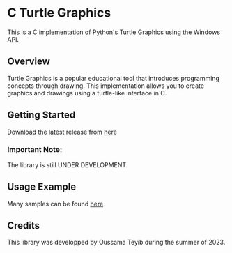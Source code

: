 # C Turtle Graphics
This is a C implementation of Python's Turtle Graphics using the Windows API.

## Overview
Turtle Graphics is a popular educational tool that introduces programming concepts through drawing. This implementation allows you to create graphics and drawings using a turtle-like interface in C.

## Getting Started
Download the latest release from [here](https://github.com/OussamaTeyib/Turtle/tree/main/release)

### Important Note:
The library is still UNDER DEVELOPMENT.

## Usage Example
Many samples can be found [here](https://github.com/OussamaTeyib/Turtle/tree/main/test)

## Credits
This library was developped by Oussama Teyib during the summer of 2023.